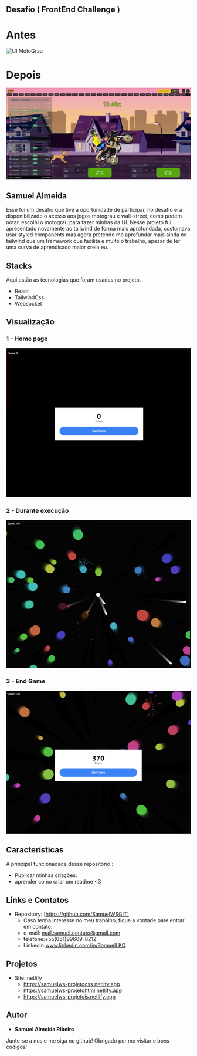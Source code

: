 ## Desafio ( FrontEnd Challenge )

# Antes

![UI MotoGrau](https://i.ibb.co/42BnW3g/MotoGrau.png)

# Depois

![Logo do projeto](https://github.com/SamuelWSGIT/frontend-challenge/blob/master/src/assets/imagens/capa1.png)

## Samuel Almeida
Esse foi um desafio que tive a oportunidade de participar, no desafio era disponibilizado o acesso aos jogos motograu e wall-street, como podem notar, escolhi o motograu para fazer minhas da UI.
Nesse projeto fui apresentado novamente ao tailwind de forma mais aprofundada, costumava usar styled components mas agora pretendo me aprofundar mais ainda no tailwind que um framework que facilita e muito o trabalho, apesar de ter uma curva de aprendisado maior creio eu.

## Stacks
Aqui estão as tecnologias que foram usadas no projeto.

* React
* TailwindCss
* Websocket

## Visualização

### 1 - Home page

![Homepage image](https://github.com/SamuelWSGIT/Shooter-game/blob/main/img/TiroImagens/Tiro_600x500.png)

### 2 - Durante execução

![Homepage image](https://github.com/SamuelWSGIT/Shooter-game/blob/main/img/TiroImagens/Tiro_rodando.png)

### 3 - End Game

![Homepage image](https://github.com/SamuelWSGIT/Shooter-game/blob/main/img/TiroImagens/Tiro_endgame.png)

## Características
A principal funcionadade desse repositorio :
 - Publicar minhas criações.
 - aprender como criar um readme <3


## Links e Contatos
  - Repository: [https://github.com/SamuelWSGIT]
    - Caso tenha interesse no meu trabalho, fique a vontade pare entrar em contato: 
    - e-mail: mail.samuel.contato@gmail.com
    - telefone:+55(061)99609-8212
    - Linkedin:www.linkedin.com/in/SamuelLKQ

## Projetos
  - Site: netlify
    - https://samuelws-projetocss.netlify.app
    - https://samuelws-projetohtml.netlify.app
    - https://samuelws-projetojs.netlify.app


  ## Autor

  * **Samuel Almeida Ribeiro** 

  Junte-se a nos e me siga no github!
  Obrigado por me visitar e bons codigos!
